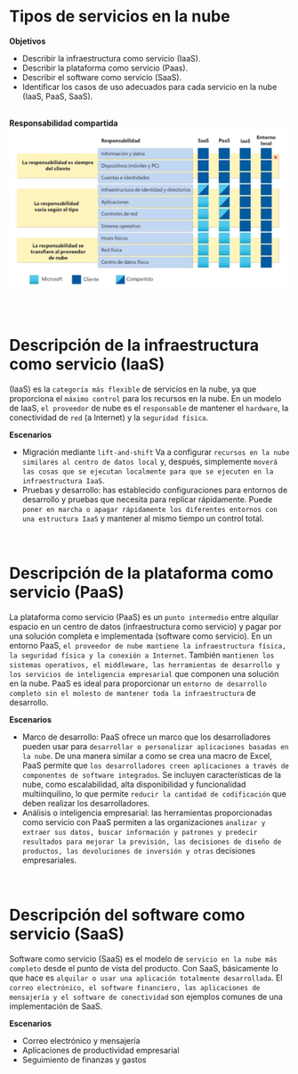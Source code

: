 Tipos de servicios en la nube
==  
**Objetivos**  
- Describir la infraestructura como servicio (IaaS).
- Describir la plataforma como servicio (Paas).
- Describir el software como servicio (SaaS).
- Identificar los casos de uso adecuados para cada servicio en la nube (IaaS, PaaS, SaaS).  

\
**Responsabilidad compartida**  
![](/Mod1/images/2.png)  

\
**Descripción de la infraestructura como servicio (IaaS)**  
==
(IaaS) es la ``categoría más flexible`` de servicios en la nube, ya que proporciona el ``máximo control`` para los recursos en la nube. En un modelo de IaaS, ``el proveedor`` de nube es el ``responsable`` de mantener el ``hardware``, la conectividad de ``red`` (a Internet) y la ``seguridad física``.  

**Escenarios**  
- Migración mediante ``lift-and-shift`` Va a configurar ``recursos en la nube similares al centro de datos local`` y, después, simplemente ``moverá las cosas que se ejecutan localmente para que se ejecuten en la infraestructura IaaS``.
- Pruebas y desarrollo: has establecido configuraciones para entornos de desarrollo y pruebas que necesita para replicar rápidamente. Puede ``poner en marcha o apagar rápidamente los diferentes entornos con una estructura IaaS`` y mantener al mismo tiempo un control total.  

\
**Descripción de la plataforma como servicio (PaaS)**
==  
La plataforma como servicio (PaaS) es un ``punto intermedio`` entre alquilar espacio en un centro de datos (infraestructura como servicio) y pagar por una solución completa e implementada (software como servicio). En un entorno PaaS, ``el proveedor de nube mantiene la infraestructura física, la seguridad física y la conexión a Internet``. También ``mantienen los sistemas operativos, el middleware, las herramientas de desarrollo y los servicios de inteligencia empresarial`` que componen una solución en la nube. PaaS es ideal para proporcionar un ``entorno de desarrollo completo sin el molesto de mantener toda la infraestructura`` de desarrollo.  

**Escenarios**  
- Marco de desarrollo: PaaS ofrece un marco que los desarrolladores pueden usar para ``desarrollar o personalizar aplicaciones basadas en la nube``. De una manera similar a como se crea una macro de Excel, PaaS permite que ``los desarrolladores creen aplicaciones a través de componentes de software integrados``. Se incluyen características de la nube, como escalabilidad, alta disponibilidad y funcionalidad multiinquilino, lo que permite ``reducir la cantidad de codificación`` que deben realizar los desarrolladores.  
- Análisis o inteligencia empresarial: las herramientas proporcionadas como servicio con PaaS permiten a las organizaciones ``analizar y extraer sus datos, buscar información y patrones y predecir resultados para mejorar la previsión, las decisiones de diseño de productos, las devoluciones de inversión y otras`` decisiones empresariales.  

\
**Descripción del software como servicio (SaaS)**
==  
Software como servicio (SaaS) es el modelo de ``servicio en la nube más completo`` desde el punto de vista del producto. Con SaaS, básicamente lo que hace es ``alquilar o usar una aplicación totalmente desarrollada``. El ``correo electrónico, el software financiero, las aplicaciones de mensajería y el software de conectividad`` son ejemplos comunes de una implementación de SaaS.  

**Escenarios**  
- Correo electrónico y mensajería
- Aplicaciones de productividad empresarial
- Seguimiento de finanzas y gastos